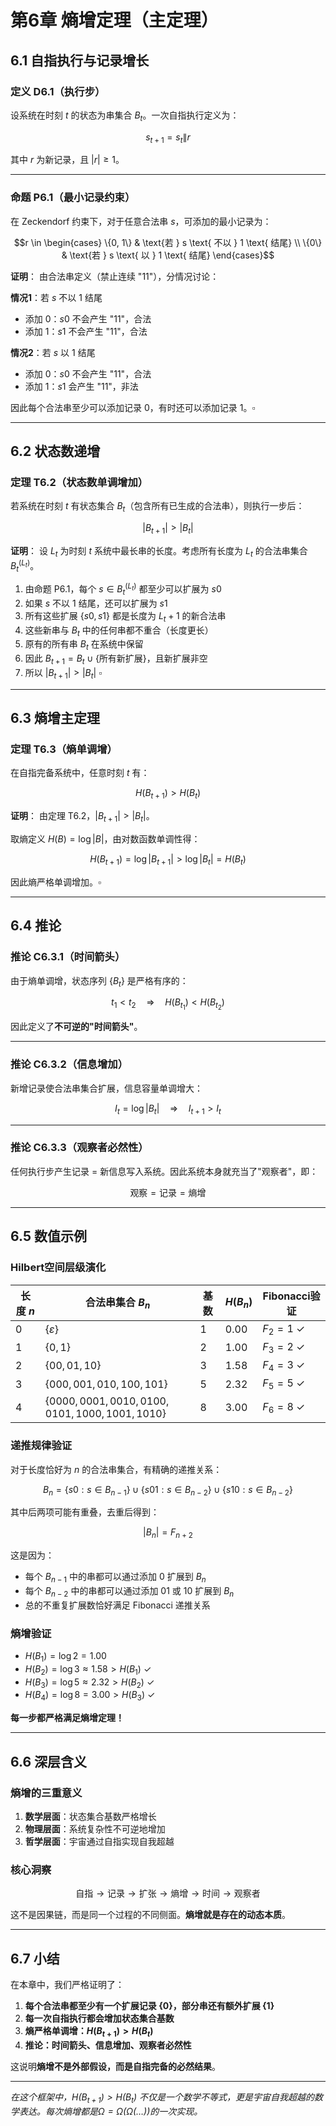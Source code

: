 # 第6章 熵增定理（主定理）

## 6.1 自指执行与记录增长

### 定义 D6.1（执行步）
设系统在时刻 $t$ 的状态为串集合 $B_t$。一次自指执行定义为：

$$s_{t+1} = s_t \| r$$

其中 $r$ 为新记录，且 $|r|\geq 1$。

---

### 命题 P6.1（最小记录约束）
在 Zeckendorf 约束下，对于任意合法串 $s$，可添加的最小记录为：

$$r \in \begin{cases}
\{0, 1\} & \text{若 } s \text{ 不以 } 1 \text{ 结尾} \\
\{0\} & \text{若 } s \text{ 以 } 1 \text{ 结尾}
\end{cases}$$

**证明**：
由合法串定义（禁止连续 "$11$"），分情况讨论：

**情况1**：若 $s$ 不以 $1$ 结尾
- 添加 $0$：$s0$ 不会产生 "$11$"，合法
- 添加 $1$：$s1$ 不会产生 "$11$"，合法

**情况2**：若 $s$ 以 $1$ 结尾  
- 添加 $0$：$s0$ 不会产生 "$11$"，合法
- 添加 $1$：$s1$ 会产生 "$11$"，非法

因此每个合法串至少可以添加记录 $0$，有时还可以添加记录 $1$。$\square$

---

## 6.2 状态数递增

### 定理 T6.2（状态数单调增加）
若系统在时刻 $t$ 有状态集合 $B_t$（包含所有已生成的合法串），则执行一步后：

$$|B_{t+1}| > |B_t|$$

**证明**：
设 $L_t$ 为时刻 $t$ 系统中最长串的长度。考虑所有长度为 $L_t$ 的合法串集合 $B_t^{(L_t)}$。

1. 由命题 P6.1，每个 $s \in B_t^{(L_t)}$ 都至少可以扩展为 $s0$
2. 如果 $s$ 不以 $1$ 结尾，还可以扩展为 $s1$  
3. 所有这些扩展 $\{s0, s1\}$ 都是长度为 $L_t + 1$ 的新合法串
4. 这些新串与 $B_t$ 中的任何串都不重合（长度更长）
5. 原有的所有串 $B_t$ 在系统中保留
6. 因此 $B_{t+1} = B_t \cup \{\text{所有新扩展}\}$，且新扩展非空
7. 所以 $|B_{t+1}| > |B_t|$ $\square$

---

## 6.3 熵增主定理

### 定理 T6.3（熵单调增）
在自指完备系统中，任意时刻 $t$ 有：

$$H(B_{t+1}) > H(B_t)$$

**证明**：
由定理 T6.2，$|B_{t+1}| > |B_t|$。

取熵定义 $H(B) = \log |B|$，由对数函数单调性得：

$$H(B_{t+1}) = \log |B_{t+1}| > \log |B_t| = H(B_t)$$

因此熵严格单调增加。$\square$

---

## 6.4 推论

### 推论 C6.3.1（时间箭头）
由于熵单调增，状态序列 $\{B_t\}$ 是严格有序的：

$$t_1 < t_2 \quad \Rightarrow \quad H(B_{t_1}) < H(B_{t_2})$$

因此定义了**不可逆的"时间箭头"**。

---

### 推论 C6.3.2（信息增加）
新增记录使合法串集合扩展，信息容量单调增大：

$$I_t = \log |B_t| \quad \Rightarrow \quad I_{t+1} > I_t$$

---

### 推论 C6.3.3（观察者必然性）
任何执行步产生记录 = 新信息写入系统。因此系统本身就充当了"观察者"，即：

$$\text{观察} = \text{记录} = \text{熵增}$$

---

## 6.5 数值示例

### Hilbert空间层级演化

| 长度 $n$ | 合法串集合 $B_n$ | 基数 | $H(B_n)$ | Fibonacci验证 |
|--------|---------------|------|--------|---------------|
| 0 | $\{\varepsilon\}$ | 1 | 0.00 | $F_2 = 1$ ✓ |
| 1 | $\{0, 1\}$ | 2 | 1.00 | $F_3 = 2$ ✓ |
| 2 | $\{00, 01, 10\}$ | 3 | 1.58 | $F_4 = 3$ ✓ |
| 3 | $\{000, 001, 010, 100, 101\}$ | 5 | 2.32 | $F_5 = 5$ ✓ |
| 4 | $\{0000, 0001, 0010, 0100, 0101, 1000, 1001, 1010\}$ | 8 | 3.00 | $F_6 = 8$ ✓ |

### 递推规律验证  
对于长度恰好为 $n$ 的合法串集合，有精确的递推关系：

$$B_n = \{s0: s \in B_{n-1}\} \cup \{s01: s \in B_{n-2}\} \cup \{s10: s \in B_{n-2}\}$$

其中后两项可能有重叠，去重后得到：

$$|B_n| = F_{n+2}$$

这是因为：
- 每个 $B_{n-1}$ 中的串都可以通过添加 $0$ 扩展到 $B_n$
- 每个 $B_{n-2}$ 中的串都可以通过添加 $01$ 或 $10$ 扩展到 $B_n$  
- 总的不重复扩展数恰好满足 Fibonacci 递推关系

### 熵增验证
- $H(B_1) = \log 2 = 1.00$
- $H(B_2) = \log 3 \approx 1.58 > H(B_1)$ ✓
- $H(B_3) = \log 5 \approx 2.32 > H(B_2)$ ✓
- $H(B_4) = \log 8 = 3.00 > H(B_3)$ ✓

**每一步都严格满足熵增定理！**

---

## 6.6 深层含义

### 熵增的三重意义

1. **数学层面**：状态集合基数严格增长
2. **物理层面**：系统复杂性不可逆地增加
3. **哲学层面**：宇宙通过自指实现自我超越

### 核心洞察
$$\text{自指} \to \text{记录} \to \text{扩张} \to \text{熵增} \to \text{时间} \to \text{观察者}$$

这不是因果链，而是同一个过程的不同侧面。**熵增就是存在的动态本质**。

---

## 6.7 小结

在本章中，我们严格证明了：

1. **每个合法串都至少有一个扩展记录 $\{0\}$，部分串还有额外扩展 $\{1\}$**
2. **每一次自指执行都会增加状态集合基数**
3. **熵严格单调增：$H(B_{t+1}) > H(B_t)$**
4. **推论：时间箭头、信息增加、观察者必然性**

这说明**熵增不是外部假设，而是自指完备的必然结果**。

---

*在这个框架中，$H(B_{t+1}) > H(B_t)$ 不仅是一个数学不等式，更是宇宙自我超越的数学表达。每次熵增都是$\Omega = \Omega(\Omega(\ldots))$的一次实现。*